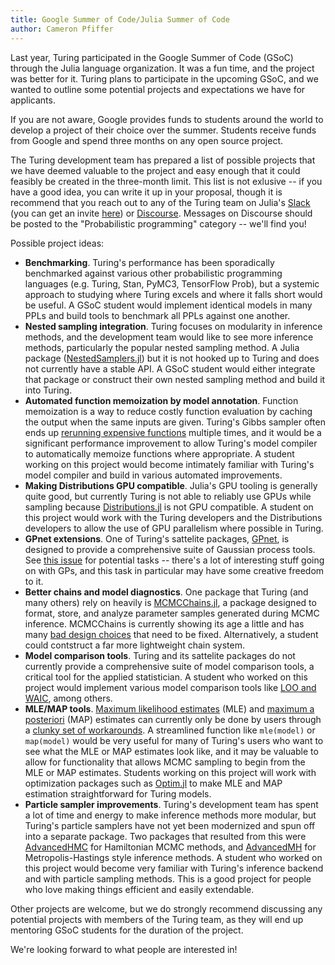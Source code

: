 ```yaml
---
title: Google Summer of Code/Julia Summer of Code
author: Cameron Pfiffer
---
```


Last year, Turing participated in the Google Summer of Code (GSoC) through the Julia language organization. It was a fun time, and the project was better for it. Turing plans to participate in the upcoming GSoC, and we wanted to outline some potential projects and expectations we have for applicants.

If you are not aware, Google provides funds to students around the world to develop a project of their choice over the summer. Students receive funds from Google and spend three months on any open source project. 

The Turing development team has prepared a list of possible projects that we have deemed valuable to the project and easy enough that it could feasibly be created in the three-month limit. This list is not exlusive -- if you have a good idea, you can write it up in your proposal, though it is recommend that you reach out to any of the Turing team on Julia's [Slack](https://julialang.slack.com/) (you can get an invite [here](https://slackinvite.julialang.org/)) or [Discourse](https://discourse.julialang.org/c/domain/probprog). Messages on Discourse should be posted to the "Probabilistic programming" category -- we'll find you! 

Possible project ideas:

- **Benchmarking**. Turing's performance has been sporadically benchmarked against various other probabilistic programming languages (e.g. Turing, Stan, PyMC3, TensorFlow Prob), but a systemic approach to studying where Turing excels and where it falls short would be useful. A GSoC student would implement identical models in many PPLs and build tools to benchmark all PPLs against one another.
- **Nested sampling integration**. Turing focuses on modularity in inference methods, and the development team would like to see more inference methods, particularly the popular nested sampling method. A Julia package ([NestedSamplers.jl](https://github.com/mileslucas/NestedSamplers.jl)) but it is not hooked up to Turing and does not currently have a stable API. A GSoC student would either integrate that package or construct their own nested sampling method and build it into Turing.
- **Automated function memoization by model annotation**. Function memoization is a way to reduce costly function evaluation by caching the output when the same inputs are given. Turing's Gibbs sampler often ends up [rerunning expensive functions](https://turing.ml/dev/docs/using-turing/performancetips#reuse-computations-in-gibbs-sampling) multiple times, and it would be a significant performance improvement to allow Turing's model compiler to automatically memoize functions where appropriate. A student working on this project would become intimately familiar with Turing's model compiler and build in various automated improvements.
- **Making Distributions GPU compatible**. Julia's GPU tooling is generally quite good, but currently Turing is not able to reliably use GPUs while sampling because [Distributions.jl](https://github.com/JuliaStats/Distributions.jl) is not GPU compatible. A student on this project would work with the Turing developers and the Distributions developers to allow the use of GPU parallelism where possible in Turing.
- **GPnet extensions**. One of Turing's sattelite packages, [GPnet](https://github.com/TuringLang/GPnet.jl), is designed to provide a comprehensive suite of Gaussian process tools. See [this issue](https://github.com/TuringLang/GPnet.jl/issues/2) for potential tasks -- there's a lot of interesting stuff going on with GPs, and this task in particular may have some creative freedom to it.
- **Better chains and model diagnostics**. One package that Turing (and many others) rely on heavily is [MCMCChains.jl](https://github.com/TuringLang/MCMCChains.jl), a package designed to format, store, and analyze parameter samples generated during MCMC inference. MCMCChains is currently showing its age a little and has many [bad design choices](https://github.com/TuringLang/MCMCChains.jl/issues/171) that need to be fixed. Alternatively, a student could contstruct a far more lightweight chain system.
- **Model comparison tools**. Turing and its sattelite packages do not currently provide a comprehensive suite of model comparison tools, a critical tool for the applied statistician. A student who worked on this project would implement various model comparison tools like [LOO and WAIC](https://mc-stan.org/loo/), among others.
- **MLE/MAP tools**. [Maximum likelihood estimates](https://en.wikipedia.org/wiki/Maximum_likelihood_estimation) (MLE) and [maximum a posteriori](https://en.wikipedia.org/wiki/Maximum_a_posteriori_estimation) (MAP) estimates can currently only be done by users through a [clunky set of workarounds](https://turing.ml/dev/docs/using-turing/advanced#maximum-a-posteriori-estimation). A streamlined function like `mle(model)` or `map(model)` would be very useful for many of Turing's users who want to see what the MLE or MAP estimates look like, and it may be valuable to allow for functionality that allows MCMC sampling to begin from the MLE or MAP estimates. Students working on this project will work with optimization packages such as [Optim.jl](https://github.com/JuliaNLSolvers/Optim.jl) to make MLE and MAP estimation straightforward for Turing models.
- **Particle sampler improvements**. Turing's development team has spent a lot of time and energy to make inference methods more modular, but Turing's particle samplers have not yet been modernized and spun off into a separate package. Two packages that resulted from this were [AdvancedHMC](https://github.com/TuringLang/AdvancedHMC.jl) for Hamiltonian MCMC methods, and [AdvancedMH](https://github.com/TuringLang/AdvancedMH.jl) for Metropolis-Hastings style inference methods. A student who worked on this project would become very familiar with Turing's inference backend and with particle sampling methods. This is a good project for people who love making things efficient and easily extendable.

Other projects are welcome, but we do strongly recommend discussing any potential projects with members of the Turing team, as they will end up mentoring GSoC students for the duration of the project.

We're looking forward to what people are interested in! 